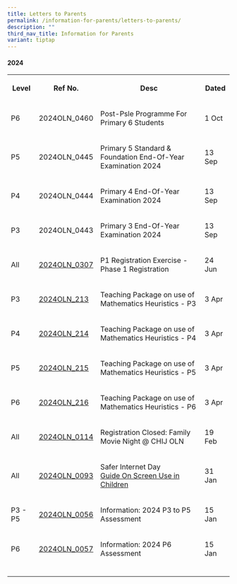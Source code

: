 ```yaml
---
title: Letters to Parents
permalink: /information-for-parents/letters-to-parents/
description: ""
third_nav_title: Information for Parents
variant: tiptap
---
```

<h4><strong>2024</strong></h4>
<table style="minWidth: 100px">
<colgroup>
<col>
<col>
<col>
<col>
</colgroup>
<tbody>
<tr>
<th rowspan="1" colspan="1">
<p>Level</p>
</th>
<th rowspan="1" colspan="1">
<p>Ref No.</p>
</th>
<th rowspan="1" colspan="1">
<p>Desc</p>
</th>
<th rowspan="1" colspan="1">
<p>Dated</p>
</th>
</tr>
<tr>
<td rowspan="1" colspan="1">
<p>P6</p>
</td>
<td rowspan="1" colspan="1">
<p>2024OLN_0460</p>
</td>
<td rowspan="1" colspan="1">
<p>Post-Psle Programme For Primary 6 Students</p>
</td>
<td rowspan="1" colspan="1">
<p>1 Oct</p>
</td>
</tr>
<tr>
<td rowspan="1" colspan="1">
<p>P5</p>
</td>
<td rowspan="1" colspan="1">
<p>2024OLN_0445</p>
</td>
<td rowspan="1" colspan="1">
<p>Primary 5 Standard &amp; Foundation End-Of-Year Examination 2024</p>
</td>
<td rowspan="1" colspan="1">
<p>13 Sep</p>
</td>
</tr>
<tr>
<td rowspan="1" colspan="1">
<p>P4</p>
</td>
<td rowspan="1" colspan="1">
<p>2024OLN_0444</p>
</td>
<td rowspan="1" colspan="1">
<p>Primary 4 End-Of-Year Examination 2024</p>
</td>
<td rowspan="1" colspan="1">
<p>13 Sep</p>
</td>
</tr>
<tr>
<td rowspan="1" colspan="1">
<p>P3</p>
</td>
<td rowspan="1" colspan="1">
<p>2024OLN_0443</p>
</td>
<td rowspan="1" colspan="1">
<p>Primary 3 End-Of-Year Examination 2024</p>
</td>
<td rowspan="1" colspan="1">
<p>13 Sep</p>
</td>
</tr>
<tr>
<td rowspan="1" colspan="1">
<p>All</p>
</td>
<td rowspan="1" colspan="1">
<p><a href="/files/2024PGLetters/2024OLN_0307___2024_P1_Registration_Exercise___Phase_1_Registration.pdf" rel="noopener noreferrer nofollow" target="_blank">2024OLN_0307</a>
</p>
</td>
<td rowspan="1" colspan="1">
<p>P1 Registration Exercise - Phase 1 Registration</p>
</td>
<td rowspan="1" colspan="1">
<p>24 Jun</p>
</td>
</tr>
<tr>
<td rowspan="1" colspan="1">
<p>P3</p>
</td>
<td rowspan="1" colspan="1">
<p><a href="/files/2024PGLetters/2024OLN_0213___P3_Parents_Online_Teaching_Videos.pdf" rel="noopener noreferrer nofollow" target="_blank">2024OLN_213</a>
</p>
</td>
<td rowspan="1" colspan="1">
<p>Teaching Package on use of Mathematics Heuristics - P3</p>
</td>
<td rowspan="1" colspan="1">
<p>3 Apr</p>
</td>
</tr>
<tr>
<td rowspan="1" colspan="1">
<p>P4</p>
</td>
<td rowspan="1" colspan="1">
<p><a href="/files/2024PGLetters/2024OLN_0214___P4_Parents_Online_Teaching_Videos.pdf" rel="noopener noreferrer nofollow" target="_blank">2024OLN_214</a>
</p>
</td>
<td rowspan="1" colspan="1">
<p>Teaching Package on use of Mathematics Heuristics - P4</p>
</td>
<td rowspan="1" colspan="1">
<p>3 Apr</p>
</td>
</tr>
<tr>
<td rowspan="1" colspan="1">
<p>P5</p>
</td>
<td rowspan="1" colspan="1">
<p><a href="/files/2024PGLetters/2024OLN_0215___P5_Parents_Online_Teaching_Videos.pdf" rel="noopener noreferrer nofollow" target="_blank">2024OLN_215</a>
</p>
</td>
<td rowspan="1" colspan="1">
<p>Teaching Package on use of Mathematics Heuristics - P5</p>
</td>
<td rowspan="1" colspan="1">
<p>3 Apr</p>
</td>
</tr>
<tr>
<td rowspan="1" colspan="1">
<p>P6</p>
</td>
<td rowspan="1" colspan="1">
<p><a href="/files/2024PGLetters/2024OLN_0216___P6_Parents_Online_Teaching_Videos.pdf" rel="noopener noreferrer nofollow" target="_blank">2024OLN_216</a>
</p>
</td>
<td rowspan="1" colspan="1">
<p>Teaching Package on use of Mathematics Heuristics - P6</p>
</td>
<td rowspan="1" colspan="1">
<p>3 Apr</p>
</td>
</tr>
<tr>
<td rowspan="1" colspan="1">
<p>All</p>
</td>
<td rowspan="1" colspan="1">
<p><a href="/files/2024PGLetters/2024OLN_0114___Registration_Closed___Family_Movie_Night__CHIJ_OLN.pdf" rel="noopener noreferrer nofollow" target="_blank">2024OLN_0114</a>
</p>
</td>
<td rowspan="1" colspan="1">
<p>Registration Closed: Family Movie Night @ CHIJ OLN</p>
</td>
<td rowspan="1" colspan="1">
<p>19 Feb</p>
</td>
</tr>
<tr>
<td rowspan="1" colspan="1">
<p>All</p>
</td>
<td rowspan="1" colspan="1">
<p><a href="/files/2024PGLetters/2024OLN_0093___Safer_Internet_Day_Letter_to_Parents__1_.pdf" rel="noopener noreferrer nofollow" target="_blank">2024OLN_0093</a>
</p>
</td>
<td rowspan="1" colspan="1">
<p>Safer Internet Day
<br><a href="/files/2024PGLetters/2024OLN_0093A___Guidance_On_Screen_Use_in_Children.pdf" rel="noopener noreferrer nofollow" target="_blank">Guide On Screen Use in Children</a>
</p>
</td>
<td rowspan="1" colspan="1">
<p>31 Jan</p>
</td>
</tr>
<tr>
<td rowspan="1" colspan="1">
<p>P3 - P5</p>
</td>
<td rowspan="1" colspan="1">
<p><a href="/files/2024PGLetters/2024OLN_0056___2024_P3_to_P5_Letter_on_Assessment__4_.pdf" rel="noopener noreferrer nofollow" target="_blank">2024OLN_0056</a>
</p>
</td>
<td rowspan="1" colspan="1">
<p>Information: 2024 P3 to P5 Assessment</p>
</td>
<td rowspan="1" colspan="1">
<p>15 Jan</p>
</td>
</tr>
<tr>
<td rowspan="1" colspan="1">
<p>P6</p>
</td>
<td rowspan="1" colspan="1">
<p><a href="/files/2024PGLetters/2024OLN_0057___2024_P6_Letter_on_Assessment__2_.pdf" rel="noopener noreferrer nofollow" target="_blank">2024OLN_0057</a>
</p>
</td>
<td rowspan="1" colspan="1">
<p>Information: 2024 P6 Assessment</p>
</td>
<td rowspan="1" colspan="1">
<p>15 Jan</p>
</td>
</tr>
<tr>
<td rowspan="1" colspan="1">
<p></p>
</td>
<td rowspan="1" colspan="1">
<p></p>
</td>
<td rowspan="1" colspan="1">
<p></p>
</td>
<td rowspan="1" colspan="1">
<p></p>
</td>
</tr>
</tbody>
</table>
<p></p>